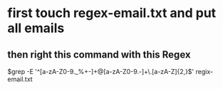 <h1>first touch regex-email.txt and put all emails</h1>
<h2>then right this command with this Regex </h2>
<temp>$grep -E '^[a-zA-Z0-9._%+-]+@[a-zA-Z0-9.-]+\.[a-zA-Z]{2,}$' regix-email.txt</temp>

